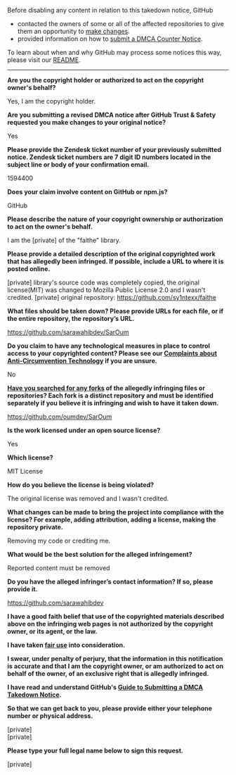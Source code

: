 Before disabling any content in relation to this takedown notice, GitHub
- contacted the owners of some or all of the affected repositories to give them an opportunity to [make changes](https://docs.github.com/en/github/site-policy/dmca-takedown-policy#a-how-does-this-actually-work).
- provided information on how to [submit a DMCA Counter Notice](https://docs.github.com/en/articles/guide-to-submitting-a-dmca-counter-notice).

To learn about when and why GitHub may process some notices this way, please visit our [README](https://github.com/github/dmca/blob/master/README.md#anatomy-of-a-takedown-notice).

---

**Are you the copyright holder or authorized to act on the copyright owner's behalf?**

Yes, I am the copyright holder.

**Are you submitting a revised DMCA notice after GitHub Trust & Safety requested you make changes to your original notice?**

Yes

**Please provide the Zendesk ticket number of your previously submitted notice. Zendesk ticket numbers are 7 digit ID numbers located in the subject line or body of your confirmation email.**

1594400

**Does your claim involve content on GitHub or npm.js?**

GitHub

**Please describe the nature of your copyright ownership or authorization to act on the owner's behalf.**

I am the [private] of the "faithe" library.

**Please provide a detailed description of the original copyrighted work that has allegedly been infringed. If possible, include a URL to where it is posted online.**

[private] library's source code was completely copied, the original license(MIT) was changed to Mozilla Public License 2.0 and I wasn't credited.
[private] original repository: https://github.com/sy1ntexx/faithe

**What files should be taken down? Please provide URLs for each file, or if the entire repository, the repository’s URL.**

https://github.com/sarawahibdev/SarOum

**Do you claim to have any technological measures in place to control access to your copyrighted content? Please see our <a href="https://docs.github.com/articles/guide-to-submitting-a-dmca-takedown-notice#complaints-about-anti-circumvention-technology">Complaints about Anti-Circumvention Technology</a> if you are unsure.**

No

**<a href="https://docs.github.com/articles/dmca-takedown-policy#b-what-about-forks-or-whats-a-fork">Have you searched for any forks</a> of the allegedly infringing files or repositories? Each fork is a distinct repository and must be identified separately if you believe it is infringing and wish to have it taken down.**

https://github.com/oumdev/SarOum

**Is the work licensed under an open source license?**

Yes

**Which license?**

MIT License

**How do you believe the license is being violated?**

The original license was removed and I wasn't credited.

**What changes can be made to bring the project into compliance with the license? For example, adding attribution, adding a license, making the repository private.**

Removing my code or crediting me.

**What would be the best solution for the alleged infringement?**

Reported content must be removed

**Do you have the alleged infringer’s contact information? If so, please provide it.**

https://github.com/sarawahibdev

**I have a good faith belief that use of the copyrighted materials described above on the infringing web pages is not authorized by the copyright owner, or its agent, or the law.**

**I have taken <a href="https://www.lumendatabase.org/topics/22">fair use</a> into consideration.**

**I swear, under penalty of perjury, that the information in this notification is accurate and that I am the copyright owner, or am authorized to act on behalf of the owner, of an exclusive right that is allegedly infringed.**

**I have read and understand GitHub's <a href="https://docs.github.com/articles/guide-to-submitting-a-dmca-takedown-notice/">Guide to Submitting a DMCA Takedown Notice</a>.**

**So that we can get back to you, please provide either your telephone number or physical address.**

[private]  
[private]  

**Please type your full legal name below to sign this request.**

[private]  
